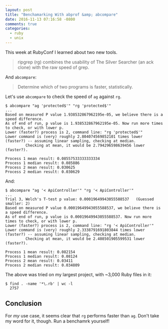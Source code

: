 ```yaml
---
layout: post
title: "Benchamarking With abprof &amp; abcompare"
date: 2016-11-13 07:16:58 -0800
comments: true
categories:
  - ruby
  - unix
---
```


This week at RubyConf I learned about two new tools.

> ripgrep (rg) combines the usability of The Silver Searcher (an ack clone) with the raw speed of grep.

And `abcompare`:

> Determine which of two programs is faster, statistically.

Let's use `abcompare` to check the speed of `ag` against `rg`.


```
$ abcompare "ag 'protected$'" "rg 'protected$'"
...
Based on measured P value 1.938532867962195e-05, we believe there is a speed difference.
As of end of run, p value is 1.938532867962195e-05. Now run more times to check, or with lower p.
Lower (faster?) process is 2, command line: "rg 'protected$'"
Lower command is (very) roughly 2.804074569852101 times lower (faster?) -- assuming linear sampling, checking at median.
         Checking at mean, it would be 2.794296598639456 lower (faster?).

Process 1 mean result: 0.08557533333333334
Process 1 median result: 0.085886
Process 2 mean result: 0.030625
Process 2 median result: 0.030629
```

And:

```
$ abcompare "ag '< ApiController'" "rg '< ApiController'"
...
Trial 3, Welch's T-test p value: 0.00019649943055588537   (Guessed smaller: 2)
Based on measured P value 0.00019649943055588537, we believe there is a speed difference.
As of end of run, p value is 0.00019649943055588537. Now run more times to check, or with lower p.
Lower (faster?) process is 2, command line: "rg '< ApiController'"
Lower command is (very) roughly 2.3338791691803844 times lower (faster?) -- assuming linear sampling, checking at median.
         Checking at mean, it would be 2.408501905599531 lower (faster?).

Process 1 mean result: 0.082154
Process 1 median result: 0.08124
Process 2 mean result: 0.03411
Process 2 median result: 0.034809
```

The above was tried on my largest project, with ~3,000 Ruby files in it:

```
$ find . -name '*\.rb' | wc -l
  2757
```

## Conclusion

For *my* use case, it seems clear that `rg` performs faster than `ag`. Don't take my word for it, though. Run a benchamrk yourself!
